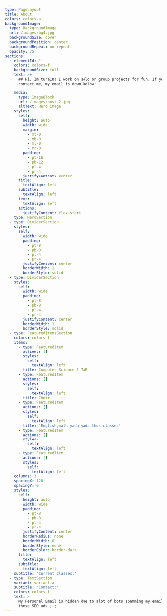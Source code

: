 ```yaml
---
type: PageLayout
title: About
colors: colors-a
backgroundImage:
  type: BackgroundImage
  url: /images/bg4.jpg
  backgroundSize: cover
  backgroundPosition: center
  backgroundRepeat: no-repeat
  opacity: 75
sections:
  - elementId: ''
    colors: colors-f
    backgroundSize: full
    text: >+
      ## Hi, Im tura10! I work on solo or group projects for fun. If you want to
      contact me, my email is down below!

    media:
      type: ImageBlock
      url: /images/post-2.jpg
      altText: Hero image
    styles:
      self:
        height: auto
        width: wide
        margin:
          - mt-0
          - mb-0
          - ml-0
          - mr-0
        padding:
          - pt-16
          - pb-12
          - pl-4
          - pr-4
        justifyContent: center
      title:
        textAlign: left
      subtitle:
        textAlign: left
      text:
        textAlign: left
      actions:
        justifyContent: flex-start
    type: HeroSection
  - type: DividerSection
    styles:
      self:
        width: wide
        padding:
          - pt-8
          - pb-8
          - pl-4
          - pr-4
        justifyContent: center
        borderWidth: 1
        borderStyle: solid
  - type: DividerSection
    styles:
      self:
        width: wide
        padding:
          - pt-8
          - pb-8
          - pl-4
          - pr-4
        justifyContent: center
        borderWidth: 1
        borderStyle: solid
  - type: FeaturedItemsSection
    colors: colors-f
    items:
      - type: FeaturedItem
        actions: []
        styles:
          self:
            textAlign: left
        title: Computer Science 1 TAP
      - type: FeaturedItem
        actions: []
        styles:
          self:
            textAlign: left
        title: Choir
      - type: FeaturedItem
        actions: []
        styles:
          self:
            textAlign: left
        title: 'English,math yada yada thos classes'
      - type: FeaturedItem
        actions: []
        styles:
          self:
            textAlign: left
      - type: FeaturedItem
        actions: []
        styles:
          self:
            textAlign: left
    columns: 3
    spacingX: 120
    spacingY: 0
    styles:
      self:
        height: auto
        width: wide
        padding:
          - pt-8
          - pb-8
          - pl-4
          - pr-4
        justifyContent: center
        borderRadius: none
        borderWidth: 0
        borderStyle: none
        borderColor: border-dark
      title:
        textAlign: left
      subtitle:
        textAlign: left
    subtitle: 'Current Classes:'
  - type: TextSection
    variant: variant-a
    subtitle: 'Contact:'
    colors: colors-f
    text: >
      My Personal Email is hidden due to alot of bots spamming my email with
      these SEO ads ;-;
---
```


